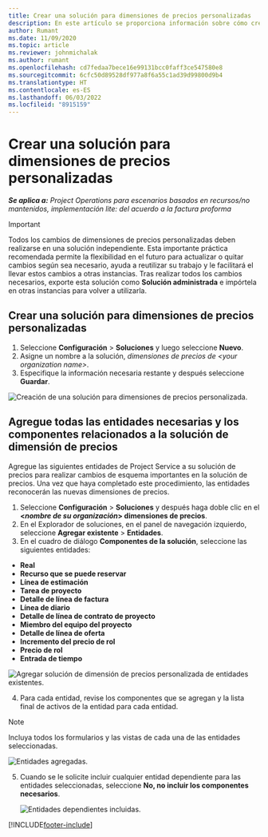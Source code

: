 ```yaml
---
title: Crear una solución para dimensiones de precios personalizadas
description: En este artículo se proporciona información sobre cómo crear soluciones para dimensiones de precios personalizadas.
author: Rumant
ms.date: 11/09/2020
ms.topic: article
ms.reviewer: johnmichalak
ms.author: rumant
ms.openlocfilehash: cd7fedaa7bece16e99131bcc0faff3ce547580e8
ms.sourcegitcommit: 6cfc50d89528df977a8f6a55c1ad39d99800d9b4
ms.translationtype: HT
ms.contentlocale: es-ES
ms.lasthandoff: 06/03/2022
ms.locfileid: "8915159"
---
```

# <a name="create-a-solution-for-custom-pricing-dimensions"></a>Crear una solución para dimensiones de precios personalizadas

 _**Se aplica a:** Project Operations para escenarios basados en recursos/no mantenidos, implementación lite: del acuerdo a la factura proforma_ 

>[!IMPORTANT]
>Todos los cambios de dimensiones de precios personalizadas deben realizarse en una solución independiente. Esta importante práctica recomendada permite la flexibilidad en el futuro para actualizar o quitar cambios según sea necesario, ayuda a reutilizar su trabajo y le facilitará el llevar estos cambios a otras instancias. Tras realizar todos los cambios necesarios, exporte esta solución como **Solución administrada** e impórtela en otras instancias para volver a utilizarla.

## <a name="create-a-solution-for-custom-pricing-dimensions"></a>Crear una solución para dimensiones de precios personalizadas

1.  Seleccione **Configuración** > **Soluciones** y luego seleccione **Nuevo**.
2.  Asigne un nombre a la solución, *dimensiones de precios de \<your organization name\>*.
3. Especifique la información necesaria restante y después seleccione **Guardar**.

  ![Creación de una solución para dimensiones de precios personalizada.](./media/Creation-of-custom-pricing-dimension-solution.png)
 
## <a name="add-all-required-entities-and-related-components-to-the-pricing-dimension-solution"></a>Agregue todas las entidades necesarias y los componentes relacionados a la solución de dimensión de precios

Agregue las siguientes entidades de Project Service a su solución de precios para realizar cambios de esquema importantes en la solución de precios. Una vez que haya completado este procedimiento, las entidades reconocerán las nuevas dimensiones de precios.

1.  Seleccione **Configuración** > **Soluciones** y después haga doble clic en el **<*nombre de su organización*> dimensiones de precios**.
2.  En el Explorador de soluciones, en el panel de navegación izquierdo, seleccione **Agregar existente** > **Entidades**.
3.  En el cuadro de diálogo **Componentes de la solución**, seleccione las siguientes entidades:
 
   - **Real**
   - **Recurso que se puede reservar**
   - **Línea de estimación**
   - **Tarea de proyecto**
   - **Detalle de línea de factura**
   - **Línea de diario**
   - **Detalle de línea de contrato de proyecto**
   - **Miembro del equipo del proyecto**
   - **Detalle de línea de oferta**
   - **Incremento del precio de rol**
   - **Precio de rol**
   - **Entrada de tiempo**
 
   ![Agregar solución de dimensión de precios personalizada de entidades existentes.](./media/Existing-entities-to-PD-solution.png)
 
 4. Para cada entidad, revise los componentes que se agregan y la lista final de activos de la entidad para cada entidad. 

   >[!NOTE]
   > Incluya todos los formularios y las vistas de cada una de las entidades seleccionadas.

  ![Entidades agregadas.](./media/solution-component-selection.png)


5.  Cuando se le solicite incluir cualquier entidad dependiente para las entidades seleccionadas, seleccione **No, no incluir los componentes necesarios**.

    ![Entidades dependientes incluidas.](./media/Do-not-include-required.png)


[!INCLUDE[footer-include](../includes/footer-banner.md)]